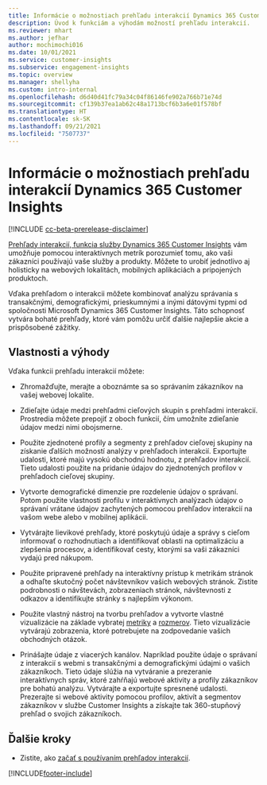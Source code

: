 ```yaml
---
title: Informácie o možnostiach prehľadu interakcií Dynamics 365 Customer Insights
description: Úvod k funkciám a výhodám možností prehľadu interakcií.
ms.reviewer: mhart
ms.author: jefhar
author: mochimochi016
ms.date: 10/01/2021
ms.service: customer-insights
ms.subservice: engagement-insights
ms.topic: overview
ms.manager: shellyha
ms.custom: intro-internal
ms.openlocfilehash: d6d40d41fc79a34c04f86146fe902a766b71e74d
ms.sourcegitcommit: cf139b37ea1ab62c48a1713bcf6b3a6e01f578bf
ms.translationtype: HT
ms.contentlocale: sk-SK
ms.lasthandoff: 09/21/2021
ms.locfileid: "7507737"
---
```

# <a name="about-dynamics-365-customer-insights-engagement-insights-capability"></a>Informácie o možnostiach prehľadu interakcií Dynamics 365 Customer Insights 

[!INCLUDE [cc-beta-prerelease-disclaimer](includes/cc-beta-prerelease-disclaimer.md)]

[Prehľady interakcií, funkcia služby Dynamics 365 Customer Insights](https://dynamics.microsoft.com/ai/customer-insights/engagement-insights-capability/) vám umožňuje pomocou interaktívnych metrík porozumieť tomu, ako vaši zákazníci používajú vaše služby a produkty. Môžete to urobiť jednotlivo aj holisticky na webových lokalitách, mobilných aplikáciách a pripojených produktoch.

Vďaka prehľadom o interakcii môžete kombinovať analýzu správania s transakčnými, demografickými, prieskumnými a inými dátovými typmi od spoločnosti Microsoft Dynamics 365 Customer Insights. Táto schopnosť vytvára bohaté prehľady, ktoré vám pomôžu určiť ďalšie najlepšie akcie a prispôsobené zážitky.

## <a name="features-and-benefits"></a>Vlastnosti a výhody

Vďaka funkcii prehľadu interakcií môžete:

- Zhromažďujte, merajte a oboznámte sa so správaním zákazníkov na vašej webovej lokalite.

- Zdieľajte údaje medzi prehľadmi cieľových skupín s prehľadmi interakcií. Prostredia môžete prepojiť z oboch funkcií, čím umožníte zdieľanie údajov medzi nimi obojsmerne.

- Použite zjednotené profily a segmenty z prehľadov cieľovej skupiny na získanie ďalších možností analýzy v prehľadoch interakcií. Exportujte udalosti, ktoré majú vysokú obchodnú hodnotu, z prehľadov interakcií. Tieto udalosti použite na pridanie údajov do zjednotených profilov v prehľadoch cieľovej skupiny.

- Vytvorte demografické dimenzie pre rozdelenie údajov o správaní. Potom použite vlastnosti profilu v interaktívnych analýzach údajov o správaní vrátane údajov zachytených pomocou prehľadov interakcií na vašom webe alebo v mobilnej aplikácii.

- Vytvárajte lievikové prehľady, ktoré poskytujú údaje a správy s cieľom informovať o rozhodnutiach a identifikovať oblasti na optimalizáciu a zlepšenia procesov, a identifikovať cesty, ktorými sa vaši zákazníci vydajú pred nákupom. 

-  Použite pripravené prehľady na interaktívny prístup k metrikám stránok a odhaľte skutočný počet návštevníkov vašich webových stránok. Zistite podrobnosti o návštevách, zobrazeniach stránok, návštevnosti z odkazov a identifikujte stránky s najlepším výkonom.

- Použite vlastný nástroj na tvorbu prehľadov a vytvorte vlastné vizualizácie na základe vybratej [metriky](glossary.md) a [ rozmerov](glossary.md). Tieto vizualizácie vytvárajú zobrazenia, ktoré potrebujete na zodpovedanie vašich obchodných otázok.

- Prinášajte údaje z viacerých kanálov. Napríklad použite údaje o správaní z interakcií s webmi s transakčnými a demografickými údajmi o vašich zákazníkoch. Tieto údaje slúžia na vytváranie a prezeranie interaktívnych správ, ktoré zahŕňajú webové aktivity a profily zákazníkov pre bohatú analýzu. Vytvárajte a exportujte spresnené udalosti. Prezerajte si webové aktivity pomocou profilov, aktivít a segmentov zákazníkov v službe Customer Insights a získajte tak 360-stupňový prehľad o svojich zákazníkoch.

## <a name="next-steps"></a>Ďalšie kroky

- Zistite, ako [začať s používaním prehľadov interakcií](get-started.md).


[!INCLUDE[footer-include](../includes/footer-banner.md)]
